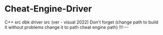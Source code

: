 # Cheat-Engine-Driver
C++ src dbk driver src (ver - visual 2022) 
Don't forget (change path to build it without problems change it to path cheat engine path) !!!--- 
